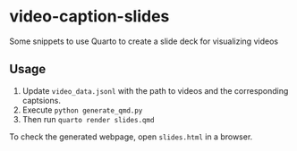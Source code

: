 # video-caption-slides
Some snippets to use Quarto to create a slide deck for visualizing videos

## Usage 

1. Update `video_data.jsonl` with the path to videos and the corresponding captsions.
2. Execute `python generate_qmd.py`
3. Then run `quarto render slides.qmd`

To check the generated webpage, open `slides.html` in a browser.
